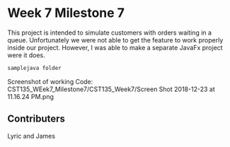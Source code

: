# Week 7 Milestone 7

This project is intended to simulate customers with orders waiting in a queue. 
Unfortunately we were not able to get the feature to work properly inside our project. However, I was able to make a separate JavaFx project were it does. 

```bash
samplejava folder
```
Screenshot of working Code:
CST135_WEek7_Milestone7/CST135_Week7/Screen Shot 2018-12-23 at 11.16.24 PM.png


## Contributers
Lyric and James
